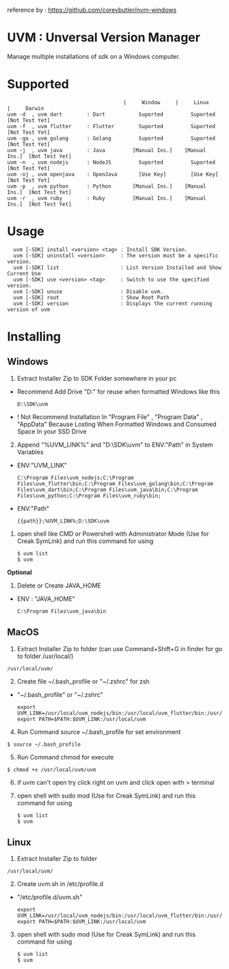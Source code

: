 reference by : https://github.com/coreybutler/nvm-windows

# UVM : Unversal Version Manager

Manage multiple installations of sdk on a Windows computer.

# Supported
  ```
                                        |     Window     |     Linux     |     Darwin
  uvm -d  , uvm dart        : Dart           Suported         Suported     [Not Test Yet]
  uvm -f  , uvm flutter     : Flutter        Suported         Suported     [Not Test Yet]
  uvm -go , uvm golang      : Golang         Suported         Suported     [Not Test Yet]
  uvm -j  , uvm java        : Java         [Manual Ins.]    [Manual Ins.]  [Not Test Yet]
  uvm -n  , uvm nodejs      : NodeJS         Suported         Suported     [Not Test Yet]
  uvm -oj , uvm openjava    : OpenJava       [Use Key]        [Use Key]    [Not Test Yet]
  uvm -p  , uvm python      : Python       [Manual Ins.]    [Manual Ins.]  [Not Test Yet]
  uvm -r  , uvm ruby        : Ruby         [Manual Ins.]    [Manual Ins.]  [Not Test Yet]
  ```
# Usage
  ```
	uvm [-SDK] install <version> <tag> : Install SDK Version.
	uvm [-SDK] uninstall <version>     : The version must be a specific version.
	uvm [-SDK] list                    : List Version Installed and Show Current Use
	uvm [-SDK] use <version> <tag>     : Switch to use the specified version.
	uvm [-SDK] unuse                   : Disable uvm.
	uvm [-SDK] root            	       : Show Root Path
	uvm [-SDK] version                 : Displays the current running version of uvm
  ```
# Installing

## Windows
1. Extract Installer Zip to SDK Folder somewhere in your pc
   
  - Recommend Add Drive "D:" for reuse when formatted Windows like this

    ```
    D:\SDK\uvm
    ```

  - ! Not Recommend Installation In "Program File" , "Program Data" , "AppData" Because Losting When Formatted Windows and Consumed Space In your SSD Drive

2. Append "%UVM_LINK%" and "D:\SDK\uvm" to ENV:"Path" in System Variables

- ENV:"UVM_LINK"
 
  ```
  C:\Program Files\uvm_nodejs;C:\Program Files\uvm_flutter\bin;C:\Program Files\uvm_golang\bin;C:\Program Files\uvm_dart\bin;C:\Program Files\uvm_java\bin;C:\Program Files\uvm_python;C:\Program Files\uvm_ruby\bin;
  ```

- ENV:"Path"

  ```
  {{path}};%UVM_LINK%;D:\SDK\uvm
  ```

1. open shell like CMD or Powershell with Administrator Mode (Use for Creak SymLink)
   and run this command for using
   
   ```
   $ uvm list
   $ uvm 
   ```


<b> Optional </b>

1. Delete or Create JAVA_HOME 

- ENV : "JAVA_HOME"
 
   ```
   C:\Program Files\uvm_java\bin
   ```


## MacOS
1. Extract Installer Zip to folder (can use Command+Shift+G in finder for go to folder /usr/local/)

  ```
  /usr/local/uvm/
  ```

2. Create file \~/.bash_profile or "\~/.zshrc" for zsh
  
- "\~/.bash_profile" or "\~/.zshrc"
 
  ```
  export UVM_LINK=/usr/local/uvm_nodejs/bin:/usr/local/uvm_flutter/bin:/usr/local/uvm_golang/bin:/usr/local/uvm_dart/bin:/usr/local/uvm_java/bin:/usr/local/uvm_python:/usr/local/uvm_ruby/bin
  export PATH=$PATH:$UVM_LINK:/usr/local/uvm
  ```

4. Run Command source ~/.bash_profile for set environment
  ```
  $ source ~/.bash_profile
  ```

5. Run Command chmod for execute
  ```
  $ chmod +x /usr/local/uvm/uvm
  ```

6. if uvm can't open try click right on uvm and click open with > terminal

7. open shell with sudo mod (Use for Creak SymLink)
   and run this command for using
   
   ```
   $ uvm list
   $ uvm 
## Linux
1. Extract Installer Zip to folder

  ```
  /usr/local/uvm/
  ```

2. Create uvm.sh in /etc/profile.d
  
- "/etc/profile.d/uvm.sh"
 
  ```
  export UVM_LINK=/usr/local/uvm_nodejs/bin:/usr/local/uvm_flutter/bin:/usr/local/uvm_golang/bin:/usr/local/uvm_dart/bin:/usr/local/uvm_java/bin:/usr/local/uvm_python:/usr/local/uvm_ruby/bin
  export PATH=$PATH:$UVM_LINK:/usr/local/uvm
  ```

3. open shell with sudo mod (Use for Creak SymLink)
   and run this command for using
   
   ```
   $ uvm list
   $ uvm 
   ```
